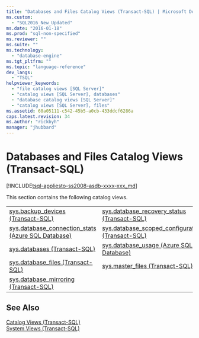 ```yaml
---
title: "Databases and Files Catalog Views (Transact-SQL) | Microsoft Docs"
ms.custom: 
  - "SQL2016_New_Updated"
ms.date: "2016-01-18"
ms.prod: "sql-non-specified"
ms.reviewer: ""
ms.suite: ""
ms.technology: 
  - "database-engine"
ms.tgt_pltfrm: ""
ms.topic: "language-reference"
dev_langs: 
  - "TSQL"
helpviewer_keywords: 
  - "file catalog views [SQL Server]"
  - "catalog views [SQL Server], databases"
  - "database catalog views [SQL Server]"
  - "catalog views [SQL Server], files"
ms.assetid: 60a05111-c542-45b5-a0cb-433ddcf6286a
caps.latest.revision: 34
ms.author: "rickbyh"
manager: "jhubbard"
---
```

# Databases and Files Catalog Views (Transact-SQL)
[!INCLUDE[tsql-appliesto-ss2008-asdb-xxxx-xxx_md](../../../relational-databases/import-export/includes/tsql-appliesto-ss2008-asdb-xxxx-xxx-md.md)]

  This section contains the following catalog views.  
  
|||  
|-|-|  
|[sys.backup_devices &#40;Transact-SQL&#41;](../../../relational-databases/reference/system-catalog-views/sys.backup-devices-transact-sql.md)|[sys.database_recovery_status &#40;Transact-SQL&#41;](../../../relational-databases/reference/system-catalog-views/sys.database-recovery-status-transact-sql.md)|  
|[sys.database_connection_stats &#40;Azure SQL Database&#41;](../../../relational-databases/reference/system-catalog-views/sys.database-connection-stats-azure-sql-database.md)|[sys.database_scoped_configurations &#40;Transact-SQL&#41;](../../../relational-databases/reference/system-catalog-views/sys.database-scoped-configurations-transact-sql.md)|  
|[sys.databases &#40;Transact-SQL&#41;](../../../relational-databases/reference/system-catalog-views/sys.databases-transact-sql.md)|[sys.database_usage &#40;Azure SQL Database&#41;](../../../relational-databases/reference/system-catalog-views/sys.database-usage-azure-sql-database.md)|  
|[sys.database_files &#40;Transact-SQL&#41;](../../../relational-databases/reference/system-catalog-views/sys.database-files-transact-sql.md)|[sys.master_files &#40;Transact-SQL&#41;](../../../relational-databases/reference/system-catalog-views/sys.master-files-transact-sql.md)|  
|[sys.database_mirroring &#40;Transact-SQL&#41;](../../../relational-databases/reference/system-catalog-views/sys.database-mirroring-transact-sql.md)||  
  
## See Also  
 [Catalog Views &#40;Transact-SQL&#41;](../../../relational-databases/reference/system-catalog-views/catalog-views-transact-sql.md)   
 [System Views &#40;Transact-SQL&#41;](../Topic/System%20Views%20\(Transact-SQL\).md)  
  
  